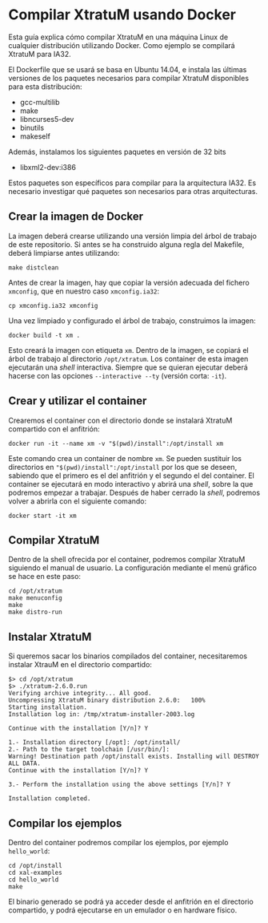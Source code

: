 # Compilar XtratuM usando Docker

Esta guía explica cómo compilar XtratuM en una máquina Linux de cualquier distribución utilizando Docker. Como ejemplo se compilará XtratuM para IA32.

El Dockerfile que se usará se basa en Ubuntu 14.04, e instala las últimas versiones de los paquetes necesarios para compilar XtratuM disponibles para esta distribución:

- gcc-multilib
- make
- libncurses5-dev
- binutils
- makeself

Además, instalamos los siguientes paquetes en versión de 32 bits

- libxml2-dev:i386

Estos paquetes son específicos para compilar para la arquitectura IA32. Es necesario investigar qué paquetes son necesarios para otras arquitecturas.

## Crear la imagen de Docker

La imagen deberá crearse utilizando una versión limpia del árbol de trabajo de este repositorio. Si antes se ha construido alguna regla del Makefile, deberá limpiarse antes utilizando:
```
make distclean
```

Antes de crear la imagen, hay que copiar la versión adecuada del fichero `xmconfig`, que en nuestro caso `xmconfig.ia32`:

```
cp xmconfig.ia32 xmconfig
```

Una vez limpiado y configurado el árbol de trabajo, construimos la imagen:
```
docker build -t xm .
```

Esto creará la imagen con etiqueta `xm`. Dentro de la imagen, se copiará el árbol de trabajo al directorio `/opt/xtratum`. Los container de esta imagen ejecutarán una *shell* interactiva. Siempre que se quieran ejecutar deberá hacerse con las opciones `--interactive --ty` (versión corta: `-it`).

## Crear y utilizar el container

Crearemos el container con el directorio donde se instalará XtratuM compartido con el anfitrión:

```
docker run -it --name xm -v "$(pwd)/install":/opt/install xm
```

Este comando crea un container de nombre `xm`. Se pueden sustituir los directorios en `"$(pwd)/install":/opt/install` por los que se deseen, sabiendo que el primero es el del anfitrión y el segundo el del container. El container se ejecutará en modo interactivo y abrirá una *shell*, sobre la que podremos empezar a trabajar. Después de haber cerrado la *shell*, podremos volver a abrirla con el siguiente comando:

```
docker start -it xm
```

## Compilar XtratuM

Dentro de la shell ofrecida por el container, podremos compilar XtratuM siguiendo el manual de usuario. La configuración mediante el menú gráfico se hace en este paso:

```
cd /opt/xtratum
make menuconfig
make
make distro-run
```

## Instalar XtratuM

Si queremos sacar los binarios compilados del container, necesitaremos instalar XtrauM en el directorio compartido:

```
$> cd /opt/xtratum
$> ./xtratum-2.6.0.run
Verifying archive integrity... All good.
Uncompressing XtratuM binary distribution 2.6.0:   100%
Starting installation.
Installation log in: /tmp/xtratum-installer-2003.log

Continue with the installation [Y/n]? Y

1.- Installation directory [/opt]: /opt/install/
2.- Path to the target toolchain [/usr/bin/]:
Warning! Destination path /opt/install exists. Installing will DESTROY ALL DATA.
Continue with the installation [Y/n]? Y

3.- Perform the installation using the above settings [Y/n]? Y

Installation completed.
```

## Compilar los ejemplos

Dentro del container podremos compilar los ejemplos, por ejemplo `hello_world`:

```
cd /opt/install
cd xal-examples
cd hello_world
make
```

El binario generado se podrá ya acceder desde el anfitrión en el directorio compartido, y podrá ejecutarse en un emulador o en hardware físico.
